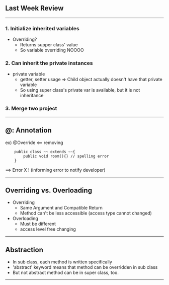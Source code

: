 ## Last Week Review
---
### 1. Initialize inherited variables
* Overriding?
    * Returns supper class' value
    * So variable overriding NOOOO

### 2. Can inherit the private instances
* private variable
    * getter, setter usage => Child object actually doesn't have that private variable
    * So using super class's private var is available, but it is not inheritance

### 3. Merge two project

---

## @: Annotation

ex) @Override <== removing
```
    public class ~~ extends ~~{
        public void room(){} // spelling error
    }
```
    
==> Error X ! (informing error to notify developer)

---

## Overriding vs. Overloading
* Overriding
    * Same Argument and Compatible Return
    * Method can't be less accessible (access type cannot changed)
* Overloading
    * Must be different
    * access level free changing

---

## Abstraction

* In sub class, each method is written specifically
* 'abstract' keyword means that method can be overridden in sub class
* But not abstract method can be in super class, too.

---